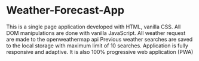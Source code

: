 # Weather-Forecast-App
This is a single page application developed with HTML, vanilla CSS.
All DOM manipulations are done with vanilla JavaScript.
All weather request are made to the openweathermap api
Previous weather searches are saved to the local storage with maximum limit of 10 searches.
Application is fully responsive and adaptive.
It is also 100% progressive web application (PWA)
